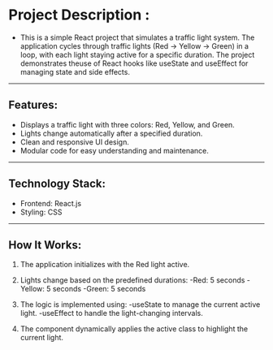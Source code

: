 # Project Description :
 - This is a simple React project that simulates a traffic light system. The application cycles through traffic lights (Red → Yellow → Green) in a loop, with each light staying active for a 
   specific duration. The project demonstrates theuse of React hooks like useState and useEffect for managing state and side effects.

---
## Features:
   - Displays a traffic light with three colors: Red, Yellow, and Green.
   - Lights change automatically after a specified duration.
   - Clean and responsive UI design.
   - Modular code for easy understanding and maintenance.

---
## Technology Stack:
   - Frontend: React.js
   - Styling: CSS

---
## How It Works:
1. The application initializes with the Red light active.

2. Lights change based on the predefined durations:
  -Red: 5 seconds
  -Yellow: 5 seconds
  -Green: 5 seconds

3. The logic is implemented using:
  -useState to manage the current active light.
  -useEffect to handle the light-changing intervals.
  
4. The component dynamically applies the active class to highlight the current light.
